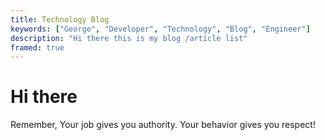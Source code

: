 ```yaml
---
title: Technology Blog
keywords: ["George", "Developer", "Technology", "Blog", "Engineer"]
description: "Hi there this is my blog /article list"
framed: true
---
```


# Hi there

Remember, Your job gives you authority. Your behavior gives you respect!